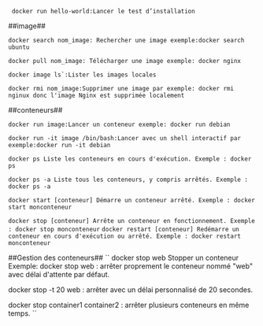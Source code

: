 `` 
docker run hello-world:Lancer le test d’installation
``


##image##


``
docker search nom_image: Rechercher une image
exemple:docker search ubuntu
``



``
docker pull nom_image: Télécharger une image
exemple: docker nginx
``



``
docker image ls`:Lister les images locales
``


``
docker rmi nom_image:Supprimer une image
par exemple: docker rmi nginux
donc l'image Nginx est supprimée localement
``


##conteneurs##




``
docker run image:Lancer un conteneur
exemple: docker run debian
``



``
docker run -it image /bin/bash:Lancer avec un shell interactif
par exemple:docker run -it debian
``

``
docker ps
Liste les conteneurs en cours d'exécution.
Exemple : docker ps
``

``
docker ps -a
Liste tous les conteneurs, y compris arrêtés.
Exemple : docker ps -a
``

``
docker start [conteneur]
Démarre un conteneur arrêté.
Exemple : docker start monconteneur
``

``
docker stop [conteneur]
Arrête un conteneur en fonctionnement.
Exemple : docker stop monconteneur
``
``
docker restart [conteneur]
Redémarre un conteneur en cours d'exécution ou arrêté.
Exemple : docker restart monconteneur
``


##Gestion des conteneurs##
``
docker stop web 
Stopper un conteneur
Exemple:
docker stop web : arrêter proprement le conteneur nommé "web" avec délai d'attente par défaut.

docker stop -t 20 web : arrêter avec un délai personnalisé de 20 secondes.

docker stop container1 container2 : arrêter plusieurs conteneurs en même temps.
``



